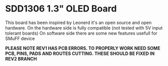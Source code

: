# SDD1306 1.3" OLED Board

This board has been inspired by Leonerd it's an open source and open hardware.
On the hardware side is fully compatible (not tested with 5V input tolerant boards)
On software side there are some new features usefull for SMuFF device

**PLEASE NOTE REV1 HAS PCB ERRORS. TO PROPERLY WORK NEED SOME PCB, PINS, PADS AND ROUTES CUTTING. THESE SHOULD BE FIXED IN REV2 BRANCH**
